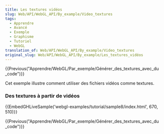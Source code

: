 ```yaml
---
title: Les textures vidéos
slug: Web/API/WebGL_API/By_example/Video_textures
tags:
  - Apprendre
  - Avancé
  - Exemple
  - Graphisme
  - Tutoriel
  - WebGL
translation_of: Web/API/WebGL_API/By_example/Video_textures
original_slug: Web/API/WebGL_API/By_example/Les_textures_vidéos
---
```


{{Previous("Apprendre/WebGL/Par_exemple/Générer_des_textures_avec_du_code")}}

Cet exemple illustre comment utiliser des fichiers vidéos comme textures.

### Des textures à partir de vidéos

{{EmbedGHLiveSample('webgl-examples/tutorial/sample8/index.html', 670, 510)}}

{{Previous("Apprendre/WebGL/Par_exemple/Générer_des_textures_avec_du_code")}}
